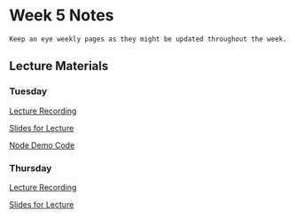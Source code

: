 Week 5 Notes
============================

```{note}
Keep an eye weekly pages as they might be updated throughout the week.
```

## Lecture Materials


### Tuesday

[Lecture Recording](https://uci.yuja.com/V/Video?v=8990864&node=38821881&a=68687908&autoplay=1)


<a href="../resources/10_31_23-server-side-development.pdf" >Slides for Lecture</a>

<a href="../resources/node_demo.zip" >Node Demo Code</a>


### Thursday

[Lecture Recording](https://uci.yuja.com/V/Video?v=9005029&node=38866378&a=69796599&autoplay=1)

<a href="../resources/11-2-23-angular_components.pdf" >Slides for Lecture</a>
